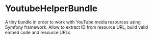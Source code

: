 # YoutubeHelperBundle
A tiny bundle in order to work with YouTube media resources using Symfony framework. Allow to extract ID from resource URL, build valid embed code and resource URLs.
